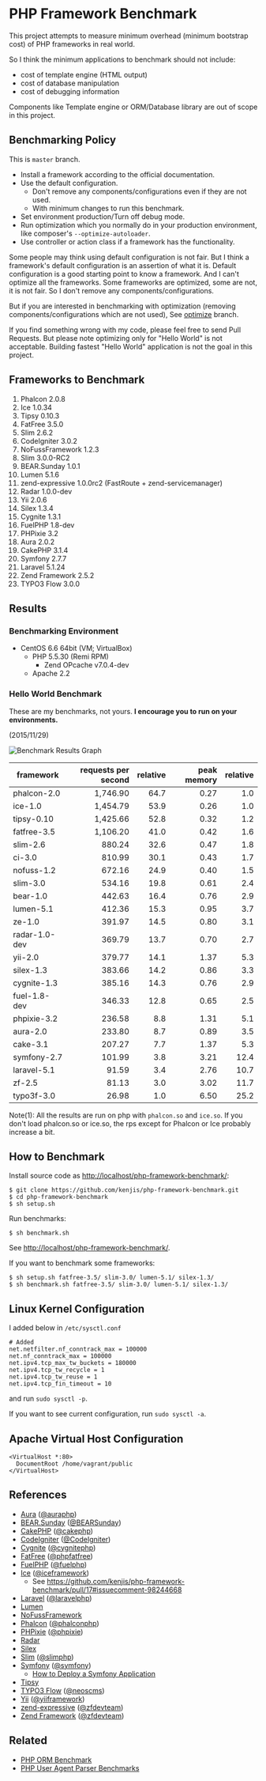 # PHP Framework Benchmark

This project attempts to measure minimum overhead (minimum bootstrap cost) of PHP frameworks in real world.

So I think the minimum applications to benchmark should not include:

* cost of template engine (HTML output)
* cost of database manipulation
* cost of debugging information

Components like Template engine or ORM/Database library are out of scope in this project.

## Benchmarking Policy

This is `master` branch.

* Install a framework according to the official documentation.
* Use the default configuration.
  * Don't remove any components/configurations even if they are not used.
  * With minimum changes to run this benchmark.
* Set environment production/Turn off debug mode.
* Run optimization which you normally do in your production environment, like composer's `--optimize-autoloader`.
* Use controller or action class if a framework has the functionality.

Some people may think using default configuration is not fair. But I think a framework's default configuration is an assertion of what it is. Default configuration is a good starting point to know a framework. And I can't optimize all the frameworks. Some frameworks are optimized, some are not, it is not fair. So I don't remove any components/configurations.

But if you are interested in benchmarking with optimization (removing components/configurations which are not used), See [optimize](https://github.com/kenjis/php-framework-benchmark/tree/optimize) branch.

If you find something wrong with my code, please feel free to send Pull Requests. But please note optimizing only for "Hello World" is not acceptable. Building fastest "Hello World" application is not the goal in this project.

## Frameworks to Benchmark

1. Phalcon 2.0.8
1. Ice 1.0.34
1. Tipsy 0.10.3
1. FatFree 3.5.0
1. Slim 2.6.2
1. CodeIgniter 3.0.2
1. NoFussFramework 1.2.3
1. Slim 3.0.0-RC2
1. BEAR.Sunday 1.0.1
1. Lumen 5.1.6
1. zend-expressive 1.0.0rc2 (FastRoute + zend-servicemanager)
1. Radar 1.0.0-dev
1. Yii 2.0.6
1. Silex 1.3.4
1. Cygnite 1.3.1
1. FuelPHP 1.8-dev
1. PHPixie 3.2
1. Aura 2.0.2
1. CakePHP 3.1.4
1. Symfony 2.7.7
1. Laravel 5.1.24
1. Zend Framework 2.5.2
1. TYPO3 Flow 3.0.0

## Results

### Benchmarking Environment

* CentOS 6.6 64bit (VM; VirtualBox)
  * PHP 5.5.30 (Remi RPM)
    * Zend OPcache v7.0.4-dev
  * Apache 2.2

### Hello World Benchmark

These are my benchmarks, not yours. **I encourage you to run on your environments.**

(2015/11/29)

![Benchmark Results Graph](https://pbs.twimg.com/media/CU9dNeqUwAEbcod.png:large)

|framework          |requests per second|relative|peak memory|relative|
|-------------------|------------------:|-------:|----------:|-------:|
|phalcon-2.0        |           1,746.90|    64.7|       0.27|     1.0|
|ice-1.0            |           1,454.79|    53.9|       0.26|     1.0|
|tipsy-0.10         |           1,425.66|    52.8|       0.32|     1.2|
|fatfree-3.5        |           1,106.20|    41.0|       0.42|     1.6|
|slim-2.6           |             880.24|    32.6|       0.47|     1.8|
|ci-3.0             |             810.99|    30.1|       0.43|     1.7|
|nofuss-1.2         |             672.16|    24.9|       0.40|     1.5|
|slim-3.0           |             534.16|    19.8|       0.61|     2.4|
|bear-1.0           |             442.63|    16.4|       0.76|     2.9|
|lumen-5.1          |             412.36|    15.3|       0.95|     3.7|
|ze-1.0             |             391.97|    14.5|       0.80|     3.1|
|radar-1.0-dev      |             369.79|    13.7|       0.70|     2.7|
|yii-2.0            |             379.77|    14.1|       1.37|     5.3|
|silex-1.3          |             383.66|    14.2|       0.86|     3.3|
|cygnite-1.3        |             385.16|    14.3|       0.76|     2.9|
|fuel-1.8-dev       |             346.33|    12.8|       0.65|     2.5|
|phpixie-3.2        |             236.58|     8.8|       1.31|     5.1|
|aura-2.0           |             233.80|     8.7|       0.89|     3.5|
|cake-3.1           |             207.27|     7.7|       1.37|     5.3|
|symfony-2.7        |             101.99|     3.8|       3.21|    12.4|
|laravel-5.1        |              91.59|     3.4|       2.76|    10.7|
|zf-2.5             |              81.13|     3.0|       3.02|    11.7|
|typo3f-3.0         |              26.98|     1.0|       6.50|    25.2|

Note(1): All the results are run on php with `phalcon.so` and `ice.so`. If you don't load phalcon.so or ice.so, the rps except for Phalcon or Ice probably increase a bit.

## How to Benchmark

Install source code as <http://localhost/php-framework-benchmark/>:

~~~
$ git clone https://github.com/kenjis/php-framework-benchmark.git
$ cd php-framework-benchmark
$ sh setup.sh
~~~

Run benchmarks:

~~~
$ sh benchmark.sh
~~~

See <http://localhost/php-framework-benchmark/>.

If you want to benchmark some frameworks:

~~~
$ sh setup.sh fatfree-3.5/ slim-3.0/ lumen-5.1/ silex-1.3/
$ sh benchmark.sh fatfree-3.5/ slim-3.0/ lumen-5.1/ silex-1.3/
~~~

## Linux Kernel Configuration

I added below in `/etc/sysctl.conf`

~~~
# Added
net.netfilter.nf_conntrack_max = 100000
net.nf_conntrack_max = 100000
net.ipv4.tcp_max_tw_buckets = 180000
net.ipv4.tcp_tw_recycle = 1
net.ipv4.tcp_tw_reuse = 1
net.ipv4.tcp_fin_timeout = 10
~~~

and run `sudo sysctl -p`.

If you want to see current configuration, run `sudo sysctl -a`.

## Apache Virtual Host Configuration

~~~
<VirtualHost *:80>
  DocumentRoot /home/vagrant/public
</VirtualHost>
~~~

## References

* [Aura](http://auraphp.com/) ([@auraphp](https://twitter.com/auraphp))
* [BEAR.Sunday](https://bearsunday.github.io/) ([@BEARSunday](https://twitter.com/BEARSunday))
* [CakePHP](http://cakephp.org/) ([@cakephp](https://twitter.com/cakephp))
* [CodeIgniter](http://www.codeigniter.com/) ([@CodeIgniter](https://twitter.com/CodeIgniter))
* [Cygnite](http://www.cygniteframework.com/) ([@cygnitephp](https://twitter.com/cygnitephp))
* [FatFree](http://fatfreeframework.com/) ([@phpfatfree](https://twitter.com/phpfatfree))
* [FuelPHP](http://fuelphp.com/) ([@fuelphp](https://twitter.com/fuelphp))
* [Ice](http://www.iceframework.org/) ([@iceframework](https://twitter.com/iceframework))
  * See https://github.com/kenjis/php-framework-benchmark/pull/17#issuecomment-98244668
* [Laravel](http://laravel.com/) ([@laravelphp](https://twitter.com/laravelphp))
* [Lumen](http://lumen.laravel.com/)
* [NoFussFramework](http://www.nofussframework.com/)
* [Phalcon](http://phalconphp.com/) ([@phalconphp](https://twitter.com/phalconphp))
* [PHPixie](http://phpixie.com/) ([@phpixie](https://twitter.com/phpixie))
* [Radar](https://github.com/radarphp/Radar.Project)
* [Silex](http://silex.sensiolabs.org/)
* [Slim](http://www.slimframework.com/) ([@slimphp](https://twitter.com/slimphp))
* [Symfony](http://symfony.com/) ([@symfony](https://twitter.com/symfony))
  * [How to Deploy a Symfony Application](http://symfony.com/doc/current/cookbook/deployment/tools.html)
* [Tipsy](http://tipsy.la)
* [TYPO3 Flow](http://flow.typo3.org/) ([@neoscms](https://twitter.com/neoscms))
* [Yii](http://www.yiiframework.com/) ([@yiiframework](https://twitter.com/yiiframework))
* [zend-expressive](https://github.com/zendframework/zend-expressive) ([@zfdevteam](https://twitter.com/zfdevteam))
* [Zend Framework](http://framework.zend.com/) ([@zfdevteam](https://twitter.com/zfdevteam))

## Related

* [PHP ORM Benchmark](https://github.com/kenjis/php-orm-benchmark)
* [PHP User Agent Parser Benchmarks](https://github.com/kenjis/user-agent-parser-benchmarks)
